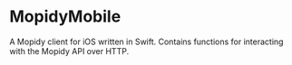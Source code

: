 # MopidyMobile
A Mopidy client for iOS written in Swift. Contains functions for interacting with the Mopidy API over HTTP.
